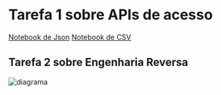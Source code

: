 # Tarefa 1 sobre APIs de acesso
  [Notebook de Json](https://github.com/MatheusBulhoes/MC536/blob/master/lab01/notebooks/lab1json.ipynb)
  [Notebook de CSV](https://github.com/MatheusBulhoes/MC536/blob/master/lab01/notebooks/lab1csv.ipynb)
  
## Tarefa 2 sobre Engenharia Reversa
  ![diagrama](https://github.com/MatheusBulhoes/MC536/blob/master/lab01/images/diagrama)
